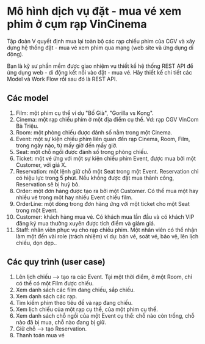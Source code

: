 # Mô hình dịch vụ đặt - mua vé xem phim ở cụm rạp VinCinema

Tập đoàn V quyết định mua lại toàn bộ các rạp chiếu phim của CGV và xây dựng hệ thống đặt - mua vé xem phim qua mạng (web site và ứng dụng di động).

Bạn là kỹ sư phần mềm được giao nhiệm vụ thiết kế hệ thống REST API để ứng dụng web - di động kết nối vào đặt - mua vé. Hãy thiết kế chi tiết các Model và Work Flow rồi sau đó là REST API.

## Các model
1. Film: một phim cụ thể ví dụ "Bố Già", "Gorilla vs Kong".
2. Cinema: một rạp chiếu phim ở một địa điểm cụ thể. Vd: rạp CGV VinCom Bà Triệu.
3. Room: một phòng chiếu được đánh số nằm trong một Cinema.
4. Event: một sự kiện chiếu phim liên quan đến rạp Cinema, Room, Film, trong ngày nào, từ mấy giờ đến mấy giờ.
5. Seat: một chỗ ngồi được đánh số trong phòng chiếu.
6. Ticket: một vé ứng với một sự kiện chiếu phim Event, được mua bởi một Customer, với giá X.
7. Reservation: một lệnh giữ chỗ một Seat trong một Event. Reservation chỉ có hiệu lực trong 5 phút. Nếu không được đặt mua thành công, Reservation sẽ bị huỷ bỏ.
8. Order: một đơn hàng được tạo ra bởi một Customer. Có thể mua một hay nhiều vé trong một hay nhiều Event chiếu film.
9. OrderLine: một dòng trong đơn hàng ứng với một ticket cho một Seat trong một Event.
10. Customer: khách hàng mua vé. Có khách mua lần đầu và có khách VIP đăng ký mua thường xuyên được tích điểm và giảm giá.
11. Staff: nhân viên phục vụ cho rạp chiếu phim. Một nhân viên có thể nhận làm một đến vài role (trách nhiệm) ví dụ: bán vé, soát vé, bảo vệ, lên lịch chiếu, dọn dẹp..

## Các quy trình (user case)
1. Lên lịch chiếu --> tạo ra các Event. Tại một thời điểm, ở một Room, chỉ có thể có một Film được chiếu.
2. Xem danh sách các film đang chiếu, sắp chiếu.
3. Xem danh sách các rạp.
4. Tìm kiếm phim theo tiêu đề và rạp đang chiếu.
5. Xem lịch chiếu của một rạp cụ thể, của một phim cụ thể.
6. Xem danh sách chỗ ngồi của một Event cụ thể: chỗ nào còn trống, chỗ nào đã bị mua, chỗ nào đang bị giữ.
7. Giữ chỗ --> tạo Reservation.
8. Thanh toán mua vé